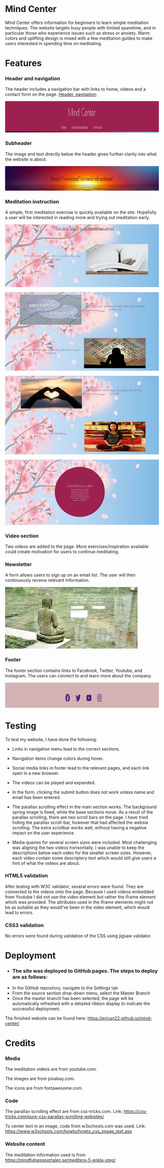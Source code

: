 # Mind Center    

Mind Center offers information for beginners to learn simple meditation techniques. The website targets busy people with limited sparetime, and in particular those who experience issues such as stress or anxiety. Warm colors and uplifting design is mixed with a few meditation guides to make users interested in spending time on meditating. 

# Features  

### Header and navigation

The header includes a navigation bar with links to home, videos and a contact form on the page.
[Header, navigation](header,nav.jpg)

![header, nav](assets/mdimages/Header%2Cnav.jpg)

### Subheader

The image and text directly below the header gives further clarity into what the website is about.

![Sunrise image with website info text](assets/mdimages/subheader.jpg)

### Meditation instruction

A simple, first meditation exercise is quickly available on the site. Hopefully a user will be interested in reading more and trying out meditation early. 

![instruction 1](assets/mdimages/instruction1.jpg)

![instruction 2-3](assets/mdimages/instruction2.jpg)

![instruction 4-5](assets/mdimages/instruction3.jpg)

![consistency](assets/mdimages/consistency.jpg)

### Video section

Two videos are added to the page. More exercises/inspiration available could create motivation for users to continue meditating.

### Newsletter

A form allows users to sign up on an email list. The user will then continuously receive relevant information. 

![Buddha statue](assets/mdimages/buddhastatue.jpg)

### Footer

The footer section contains links to Facebook, Twitter, Youtube, and Instagram. The users can connect to and learn more about the company. 

![footer](assets/mdimages/footer.jpg)

# Testing

To test my website, I have done the following:

- Links in navigation menu lead to the correct sections.

- Navigation items change colors during hover.

- Social media links in footer lead to the relevant pages, and each link open in a new browser.

- The videos can be played and expanded. 

- In the form, clicking the submit button does not work unless name and email has been entered. 

- The parallax scrolling effect in the main section works. The background spring image is fixed, while the base sections move. As a result of the parallax scrolling, there are two scroll bars on the page. I have tried hiding the parallax scroll-bar, however that had affected the websie scrolling. The extra scrollbar works well, without having a negative impact on the user experience. 

- Media queries for several screen sizes were included. Most challenging was aligning the two videos horisontally. I was unable to keep the descriptions below each video for the smaller screen sizes. However, each video contain some descriptory text which would still give users a hint of what the videos are about. 

### HTML5 validation

After testing with W3C validator, several errors were found. They are connected to the videos onto the page. Because I used videos embedded from Youtube I did not use the video element but rather the iframe element which was provided. The attributes used in the iframe elements might not be as suitable as they would've been in the video element, which would lead to errors. 

### CSS3 validation

No errors were found during validation of the CSS using jigsaw validator.

# Deployment

- ### The site was deployed to GitHub pages. The steps to deploy are as follows:
* In the GitHub repository, navigate to the Settings tab
* From the source section drop-down menu, select the Master Branch
* Once the master branch has been selected, the page will be automatically refreshed with a detailed ribbon display to indicate the successful deployment.

The finished website can be found here: https://erican22.github.io/mind-center/


# Credits

### Media

The meditation videos are from youtube.com. 

The images are from pixabay.com. 

The icons are from fontawesome.com.

### Code

The parallax scrolling effect are from css-tricks.com. Link: https://css-tricks.com/pure-css-parallax-scrolling-websites/

To center text in an image, code from w3schools.com was used. Link: https://www.w3schools.com/howto/howto_css_image_text.asp

### Website content

The meditation information used is from https://mindfulnessportalen.se/meditera-5-enkla-steg/
